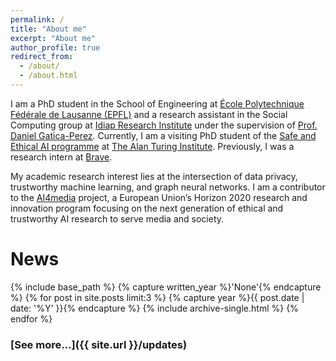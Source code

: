 ```yaml
---
permalink: /
title: "About me"
excerpt: "About me"
author_profile: true
redirect_from: 
  - /about/
  - /about.html
---
```


I am a PhD student in the School of Engineering at [École Polytechnique Fédérale de Lausanne (EPFL)](https://www.epfl.ch/en/home/) and a research assistant in the Social Computing group at [Idiap Research Institute](http://idiap.ch) under the supervision of [Prof. Daniel Gatica-Perez](https://www.idiap.ch/~gatica/). Currently, I am a visiting PhD student of the [Safe and Ethical AI programme](https://www.turing.ac.uk/research/research-programmes/artificial-intelligence-ai/safe-and-ethical) at [The Alan Turing Institute](https://www.turing.ac.uk/). Previously, I was a research intern at [Brave](https://brave.com/).

My academic research interest lies at the intersection of data privacy, trustworthy machine learning, and graph neural networks. I am a contributor to the [AI4media](https://ai4media.eu/) project, a European Union’s Horizon 2020 research and innovation program focusing on the next generation of ethical and trustworthy AI research to serve media and society.  

<!-- I am keen to initiate any kind of academic collaborations, so if you have similar research interests, please feel free to drop me a message! -->

# News

{% include base_path %}
{% capture written_year %}'None'{% endcapture %}
{% for post in site.posts  limit:3  %}
  {% capture year %}{{ post.date | date: '%Y' }}{% endcapture %}
  {% include archive-single.html %}
{% endfor %}

### [See more...]({{ site.url }}/updates)
